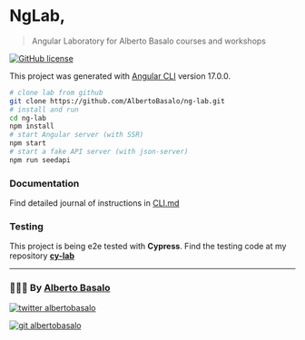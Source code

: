 # NgLab,

> Angular Laboratory for Alberto Basalo courses and workshops

[![GitHub license](https://img.shields.io/github/license/AlbertoBasalo/cy-lab?style=for-the-badge)](https://albertobasalo.dev)

This project was generated with [Angular CLI](https://github.com/angular/angular-cli) version 17.0.0.

```bash
# clone lab from github
git clone https://github.com/AlbertoBasalo/ng-lab.git
# install and run
cd ng-lab
npm install
# start Angular server (with SSR)
npm start
# start a fake API server (with json-server)
npm run seedapi
```

### Documentation

Find detailed journal of instructions in [CLI.md](CLI.md)

### Testing

This project is being e2e tested with **Cypress**. Find the testing code at my repository [**cy-lab**](https://github.com/AlbertoBasalo/cy-lab)

---

<footer>
  <h3>🧑🏼‍💻 By <a href="https://albertobasalo.dev" target="blank">Alberto Basalo</a> </h3>
  <p>
    <a href="https://twitter.com/albertobasalo" target="blank">
      <img src="https://img.shields.io/twitter/follow/albertobasalo?logo=twitter&style=for-the-badge" alt="twitter albertobasalo" />
    </a>
  </p>
  <p>
    <a href="https://github.com/albertobasalo" target="blank">
      <img 
        src="https://img.shields.io/github/followers/albertobasalo?logo=github&label=profile albertobasalo&style=for-the-badge" alt="git albertobasalo" />
    </a>
  </p>
</footer>
